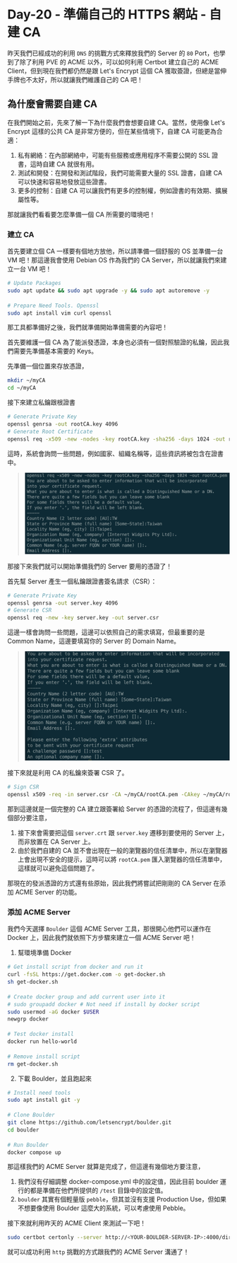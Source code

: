 # Day-20 - 準備自己的 HTTPS 網站 - 自建 CA

昨天我們已經成功的利用 `DNS` 的挑戰方式來釋放我們的 Server 的 `80` Port，也學到了除了利用 PVE 的 ACME 以外，可以如何利用 Certbot 建立自己的 ACME Client，但到現在我們都仍然是跟 Let's Encrypt 這個 CA 獲取簽證，但總是當伸手牌也不太好，所以就讓我們維護自己的 CA 吧！

## 為什麼會需要自建 CA

在我們開始之前，先來了解一下為什麼我們會想要自建 CA。當然，使用像 Let's Encrypt 這樣的公共 CA 是非常方便的，但在某些情境下，自建 CA 可能更為合適：

1. 私有網絡：在內部網絡中，可能有些服務或應用程序不需要公開的 SSL 證書，這時自建 CA 就很有用。
2. 測試和開發：在開發和測試階段，我們可能需要大量的 SSL 證書，自建 CA 可以快速和容易地發放這些證書。
3. 更多的控制：自建 CA 可以讓我們有更多的控制權，例如證書的有效期、擴展屬性等。

那就讓我們看看要怎麼準備一個 CA 所需要的環境吧！

### 建立 CA

首先要建立個 CA 一樣要有個地方放他，所以請準備一個舒服的 OS 並準備一台 VM 吧！那這邊我會使用 Debian OS 作為我們的 CA Server，所以就讓我們來建立一台 VM 吧！

```bash
# Update Packages
sudo apt update && sudo apt upgrade -y && sudo apt autoremove -y

# Prepare Need Tools. Openssl
sudo apt install vim curl openssl
```

那工具都準備好之後，我們就準備開始準備需要的內容吧！

首先要維護一個 CA 為了能派發憑證，本身也必須有一個對照驗證的私鑰，因此我們需要先準備基本需要的 Keys。

先準備一個位置來存放憑證，

```bash
mkdir ~/myCA
cd ~/myCA
```

接下來建立私鑰跟根證書

```bash
# Generate Private Key
openssl genrsa -out rootCA.key 4096
# Generate Root Certificate
openssl req -x509 -new -nodes -key rootCA.key -sha256 -days 1024 -out rootCA.pem
```

這時，系統會詢問一些問題，例如國家、組織名稱等，這些資訊將被包含在證書中。

> ![Generate Root Certificate](https://raw.githubusercontent.com/fdff87554/iThome-Ironman/main/2023/%E8%AA%92%EF%BC%8C%E6%83%B3%E4%B8%8D%E5%88%B0%E6%9C%89%E4%B8%80%E5%A4%A9%E6%90%9E%E6%87%82%E7%B6%B2%E8%B7%AF%E6%98%AF%E5%9B%A0%E7%82%BA%E5%AE%BF%E8%88%8D%E5%AD%B8%E9%95%B7%E9%80%BC%E6%88%91%E7%9A%84QQ%EF%BC%8130%E5%A4%A9%E7%9A%84%E5%AE%BF%E8%88%8D%E7%B6%B2%E8%B7%AF%E6%9E%B6%E8%A8%AD/Images/Generate-Root-Certificate.png)

那接下來我們就可以開始準備我們的 Server 要用的憑證了！

首先幫 Server 產生一個私鑰跟證書簽名請求（CSR）：

```bash
# Generate Private Key
openssl genrsa -out server.key 4096
# Generate CSR
openssl req -new -key server.key -out server.csr
```

這邊一樣會詢問一些問題，這邊可以依照自己的需求填寫，但最重要的是 Common Name，這邊要填寫你的 Server 的 Domain Name。

> ![Generate Server CSR](https://raw.githubusercontent.com/fdff87554/iThome-Ironman/main/2023/%E8%AA%92%EF%BC%8C%E6%83%B3%E4%B8%8D%E5%88%B0%E6%9C%89%E4%B8%80%E5%A4%A9%E6%90%9E%E6%87%82%E7%B6%B2%E8%B7%AF%E6%98%AF%E5%9B%A0%E7%82%BA%E5%AE%BF%E8%88%8D%E5%AD%B8%E9%95%B7%E9%80%BC%E6%88%91%E7%9A%84QQ%EF%BC%8130%E5%A4%A9%E7%9A%84%E5%AE%BF%E8%88%8D%E7%B6%B2%E8%B7%AF%E6%9E%B6%E8%A8%AD/Images/Generate-Server-CSR.png)

接下來就是利用 CA 的私鑰來簽署 CSR 了。

```bash
# Sign CSR
openssl x509 -req -in server.csr -CA ~/myCA/rootCA.pem -CAkey ~/myCA/rootCA.key -CAcreateserial -out server.crt -days 500 -sha256
```

那到這邊就是一個完整的 CA 建立跟簽署給 Server 的憑證的流程了，但這邊有幾個部分要注意，

1. 接下來會需要把這個 `server.crt` 跟 `server.key` 遷移到要使用的 Server 上，而非放置在 CA Server 上。
2. 由於我們自建的 CA 並不會出現在一般的瀏覽器的信任清單中，所以在瀏覽器上會出現不安全的提示，這時可以將 `rootCA.pem` 匯入瀏覽器的信任清單中，這樣就可以避免這個問題了。

那現在的發派憑證的方式還有些原始，因此我們將嘗試把剛剛的 CA Server 在添加 ACME Server 的功能。

### 添加 ACME Server

我們今天選擇 `Boulder` 這個 ACME Server 工具，那很開心他們可以運作在 Docker 上，因此我們就依照下方步驟來建立一個 ACME Server 吧！

1. 幫環境準備 Docker

```bash
# Get install script from docker and run it
curl -fsSL https://get.docker.com -o get-docker.sh
sh get-docker.sh

# Create docker group and add current user into it
# sudo groupadd docker # Not need if install by docker script
sudo usermod -aG docker $USER
newgrp docker

# Test docker install
docker run hello-world

# Remove install script
rm get-docker.sh
```

2. 下載 Boulder，並且跑起來

```bash
# Install need tools
sudo apt install git -y

# Clone Boulder
git clone https://github.com/letsencrypt/boulder.git
cd boulder

# Run Boulder
docker compose up
```

那這樣我們的 ACME Server 就算是完成了，但這邊有幾個地方要注意，

1. 我們沒有仔細調整 docker-compose.yml 中的設定值，因此目前 boulder 運行的都是準備在他們所提供的 `/test` 目錄中的設定值。
2. `boulder` 其實有個輕量版 `pebble`，但其並沒有支援 Production Use，但如果不想要像使用 Boulder 這麼大的系統，可以考慮使用 Pebble。

接下來就利用昨天的 ACME Client 來測試一下吧！

```bash
sudo certbot certonly --server http://<YOUR-BOULDER-SERVER-IP>:4000/directory --manual --preferred-challenges http --apache
```

就可以成功利用 `http` 挑戰的方式跟我們的 ACME Server 溝通了！
